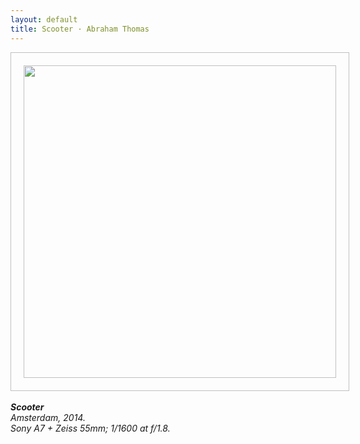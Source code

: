```yaml
---
layout: default
title: Scooter · Abraham Thomas
---
```


<head>
<style>
img {
  padding: 20px;
  border: 1px solid #C0C0C0; 
  border-collapse: collapse;
  line-height: 0;  
}
</style>
</head>



<body>

<img src="/assets/photos/Scooter.jpg" width="500px">
<br/>
<br/>

<i>
  <b>Scooter</b> <br/>
  Amsterdam, 2014. <br/>
  Sony A7 + Zeiss 55mm; 1/1600 at f/1.8.<br/>
</i>

</body>
